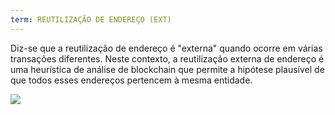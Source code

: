 ```yaml
---
term: REUTILIZAÇÃO DE ENDEREÇO (EXT)
---
```


Diz-se que a reutilização de endereço é "externa" quando ocorre em várias transações diferentes. Neste contexto, a reutilização externa de endereço é uma heurística de análise de blockchain que permite a hipótese plausível de que todos esses endereços pertencem à mesma entidade.

![](../../dictionnaire/assets/27.png)